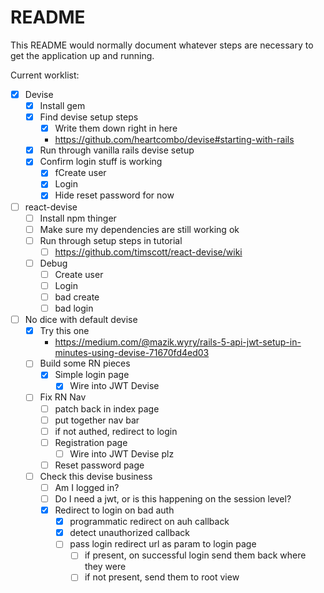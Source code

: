 # README

This README would normally document whatever steps are necessary to get the
application up and running.

Current worklist:

- [x] Devise
    - [x] Install gem
    - [x] Find devise setup steps
      - [x] Write them down right in here
      - https://github.com/heartcombo/devise#starting-with-rails
    - [x] Run through vanilla rails devise setup
    - [x] Confirm login stuff is working
        - [x] fCreate user
        - [x] Login
        - [x] Hide reset password for now
- [ ] react-devise
    - [ ] Install npm thinger
    - [ ] Make sure my dependencies are still working ok
    - [ ] Run through setup steps in tutorial
        - [ ] https://github.com/timscott/react-devise/wiki
    - [ ] Debug
        - [ ] Create user
        - [ ] Login
        - [ ] bad create
        - [ ] bad login
- [ ] No dice with default devise
  - [x] Try this one
    - https://medium.com/@mazik.wyry/rails-5-api-jwt-setup-in-minutes-using-devise-71670fd4ed03
  - [ ] Build some RN pieces
    - [x] Simple login page
      - [x] Wire into JWT Devise
  - [ ] Fix RN Nav
    - [ ] patch back in index page
    - [ ] put together nav bar
    - [ ] if not authed, redirect to login
    - [ ] Registration page
      - [ ] Wire into JWT Devise plz
    - [ ] Reset password page
  - [ ] Check this devise business
    - [ ] Am I logged in?
    - [ ] Do I need a jwt, or is this happening on the session level?
    - [x] Redirect to login on bad auth
      - [x] programmatic redirect on auh callback
      - [x] detect unauthorized callback
      - [ ] pass login redirect url as param to login page
        - [ ] if present, on successful login send them back where they were
        - [ ] if not present, send them to root view